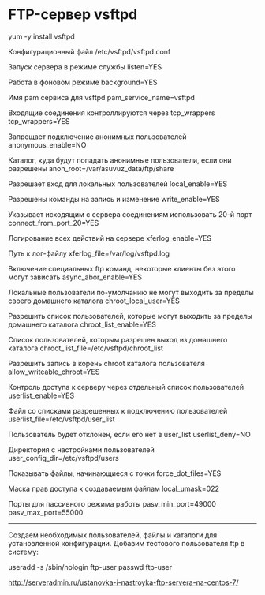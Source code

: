 # FTP-сервер vsftpd

yum -y install vsftpd


Конфигурационный файл /etc/vsftpd/vsftpd.conf

Запуск сервера в режиме службы
listen=YES

Работа в фоновом режиме
background=YES

Имя pam сервиса для vsftpd
pam_service_name=vsftpd

Входящие соединения контроллируются через tcp_wrappers
tcp_wrappers=YES

Запрещает подключение анонимных пользователей
anonymous_enable=NO

Каталог, куда будут попадать анонимные пользователи, если они разрешены
anon_root=/var/asuvuz_data/ftp/share

Разрешает вход для локальных пользователей
local_enable=YES

Разрешены команды на запись и изменение
write_enable=YES

Указывает исходящим с сервера соединениям использовать 20-й порт
connect_from_port_20=YES

Логирование всех действий на сервере
xferlog_enable=YES

Путь к лог-файлу
xferlog_file=/var/log/vsftpd.log

Включение специальных ftp команд, некоторые клиенты без этого могут зависать
async_abor_enable=YES

Локальные пользователи по-умолчанию не могут выходить за пределы своего домашнего каталога
chroot_local_user=YES

Разрешить список пользователей, которые могут выходить за пределы домашнего каталога
chroot_list_enable=YES

Список пользователей, которым разрешен выход из домашнего каталога
chroot_list_file=/etc/vsftpd/chroot_list

Разрешить запись в корень chroot каталога пользователя
allow_writeable_chroot=YES

Контроль доступа к серверу через отдельный список пользователей
userlist_enable=YES

Файл со списками разрешенных к подключению пользователей
userlist_file=/etc/vsftpd/user_list

Пользователь будет отклонен, если его нет в user_list
userlist_deny=NO

Директория с настройками пользователей
user_config_dir=/etc/vsftpd/users

Показывать файлы, начинающиеся с точки
force_dot_files=YES

Маска прав доступа к создаваемым файлам
local_umask=022

Порты для пассивного режима работы
pasv_min_port=49000
pasv_max_port=55000

<hr>


Создаем необходимых пользователей, файлы и каталоги для установленной конфигурации. Добавим тестового пользователя ftp в систему:

useradd -s /sbin/nologin ftp-user
passwd ftp-user


http://serveradmin.ru/ustanovka-i-nastroyka-ftp-servera-na-centos-7/